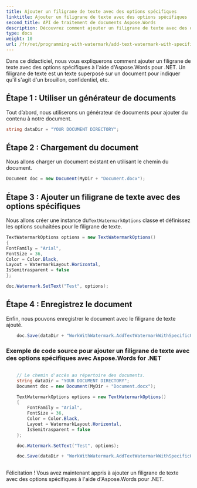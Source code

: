 ```yaml
---
title: Ajouter un filigrane de texte avec des options spécifiques
linktitle: Ajouter un filigrane de texte avec des options spécifiques
second_title: API de traitement de documents Aspose.Words
description: Découvrez comment ajouter un filigrane de texte avec des options spécifiques à l'aide d'Aspose.Words pour .NET. Guide étape par étape.
type: docs
weight: 10
url: /fr/net/programming-with-watermark/add-text-watermark-with-specific-options/
---
```


Dans ce didacticiel, nous vous expliquerons comment ajouter un filigrane de texte avec des options spécifiques à l'aide d'Aspose.Words pour .NET. Un filigrane de texte est un texte superposé sur un document pour indiquer qu'il s'agit d'un brouillon, confidentiel, etc.

## Étape 1 : Utiliser un générateur de documents

Tout d’abord, nous utiliserons un générateur de documents pour ajouter du contenu à notre document.

```csharp
string dataDir = "YOUR DOCUMENT DIRECTORY";
```

## Étape 2 : Chargement du document

Nous allons charger un document existant en utilisant le chemin du document.

```csharp
Document doc = new Document(MyDir + "Document.docx");
```

## Étape 3 : Ajouter un filigrane de texte avec des options spécifiques

 Nous allons créer une instance du`TextWatermarkOptions` classe et définissez les options souhaitées pour le filigrane de texte.

```csharp
TextWatermarkOptions options = new TextWatermarkOptions()
{
FontFamily = "Arial",
FontSize = 36,
Color = Color.Black,
Layout = WatermarkLayout.Horizontal,
IsSemitrasparent = false
};

doc.Watermark.SetText("Test", options);
```

## Étape 4 : Enregistrez le document

Enfin, nous pouvons enregistrer le document avec le filigrane de texte ajouté.

```csharp
	doc.Save(dataDir + "WorkWithWatermark.AddTextWatermarkWithSpecificOptions.docx");
```

### Exemple de code source pour ajouter un filigrane de texte avec des options spécifiques avec Aspose.Words for .NET

```csharp

	// Le chemin d'accès au répertoire des documents.
	string dataDir = "YOUR DOCUMENT DIRECTORY";
	Document doc = new Document(MyDir + "Document.docx");

	TextWatermarkOptions options = new TextWatermarkOptions()
	{
		FontFamily = "Arial",
		FontSize = 36,
		Color = Color.Black,
		Layout = WatermarkLayout.Horizontal,
		IsSemitrasparent = false
	};

	doc.Watermark.SetText("Test", options);

	doc.Save(dataDir + "WorkWithWatermark.AddTextWatermarkWithSpecificOptions.docx");
	
```

Félicitation ! Vous avez maintenant appris à ajouter un filigrane de texte avec des options spécifiques à l'aide d'Aspose.Words pour .NET.

